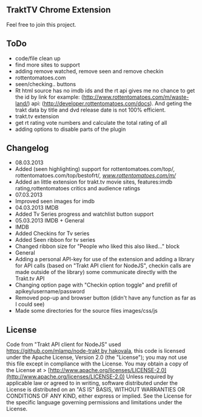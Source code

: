 ## TraktTV Chrome Extension

Feel free to join this project.

## ToDo
- code/file clean up
- find more sites to support
- adding remove watched, remove seen and remove checkin
- rottentomatoes.com
 - seen/checking.. buttons
 - Rt html source has no imdb ids and the rt api gives me no chance to get the id by link for example: (http://www.rottentomatoes.com/m/waste-land/) api: (http://developer.rottentomatoes.com/docs). And geting the trakt data by title and dvd release date is not 100% efficient. 
- trakt.tv extension
 - get rt rating vote numbers and calculate the total rating of all
- adding options to disable parts of the plugin
 
## Changelog
- 08.03.2013
 - Added (seen highlighting) support for rottentomatoes.com/top/, rottentomatoes.com/top/bestofrt/*, www.rottentomatoes.com/m/*
 - Added an little extension for trakt.tv movie sites, features:imdb rating,rottentomatoes critics and audience ratings
- 07.03.2013
 - Improved seen images for imdb
- 04.03.2013 IMDB 
 - Added Tv Series progress and watchlist button support
- 05.03.2013 IMDB + General
 - IMDB
  - Added Checkins for Tv series
  - Added Seen ribbon for tv series
  - Changed ribbon size for "People who liked this also liked..." block
 - General
  - Adding a personal API-key for use of the extension and adding a library for API calls (based on "Trakt API client for NodeJS", checkin calls are made outside of the library) some communicate directly with the Trakt.tv API
  - Changing option page with "Checkin option toggle" and prefill of apikey/username/password
  - Removed pop-up and browser button (didn't have any function as far as I could see)
  - Made some directories for the source files images/css/js

## License
Code from "Trakt API client for NodeJS" used [https://github.com/mlamp/node-trakt by hakovala](https://github.com/mlamp/node-trakt), this code is licensed under the Apache License, Version 2.0 (the "License"); you may not use this file except in compliance with the License. You may obtain a copy of the License at > [http://www.apache.org/licenses/LICENSE-2.0](http://www.apache.org/licenses/LICENSE-2.0) Unless required by applicable law or agreed to in writing, software distributed under the License is distributed on an "AS IS" BASIS, WITHOUT WARRANTIES OR CONDITIONS OF ANY KIND, either express or implied. See the License for the specific language governing permissions and limitations under the License.

